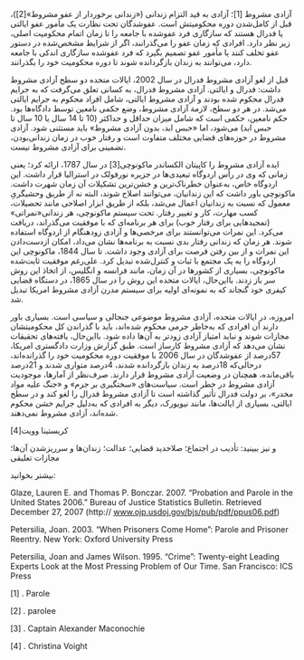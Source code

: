   آزادی مشروط [1]؛ آزادی به قید التزام زندانی («زندانی برخوردار از عفو مشروط»[2])، قبل از کامل‌شدن دوره محکومیتش است. عفوشدگان تحت نظارت یک مأمور عفو ایالتی یا فدرال هستند که سازگاری فرد عفوشده با جامعه را تا زمان اتمام محکومیت اصلی، زیر نظر دارد. افرادی که زمان عفو را می‌گذرانند، اگر از شرایط مشخص‌شده در دستور عفو تخلف کنند یا مأمور عفو تصمیم بگیرد که فرد عفوشده سازگاری اندکی با جامعه دارد، می‌توانند به زندان بازگردانده شوند تا دوره محکومیت خود را بگذرانند.

 قبل از لغو آزادی مشروط فدرال در سال 2002، ایالات متحده دو سطح آزادی مشروط داشت: فدرال و ایالتی. آزادی مشروط فدرال، به کسانی تعلق می‌گرفت که به جرایم فدرال محکوم شده بودند و آزادی مشروط ایالتی، شامل افراد محکوم به جرایم ایالتی می‌شد. در هر دو سطح، لازمة آزادی مشروط، وضع حکمی نامعین توسط دادگاه‌ها بود. حکم نامعین، حکمی است که شامل میزان حداقل و حداکثر (10 تا 14 سال یا 10 سال تا حبس ابد) می‌شود، اما «حبس ابد، بدون آزادی مشروط» باید مستثنی شود. آزادی مشروط در حوزه‌های قضایی مختلف متفاوت است و رفتار خوب در زمان زندانی‌بودن، تضمینی برای آزادی مشروط نیست.

 ایده آزادی مشروط را کاپیتان الکساندر ماکونوچی[3] در سال 1787، ارائه کرد؛ یعنی زمانی که وی در رأس اردوگاه تبعیدی‌ها در جزیره نورفولک در استرالیا قرار داشت. این اردوگاه خاص، به‌عنوان خطرناک‌ترین و خشن‌ترین تشکیلات آن زمان شهرت داشت. ماکونوچی باور داشت که این زندانیان، می‌توانند اصلاح شوند، البته نه از طریق وحشیگریِ معمول که نسبت به زندانیان اعمال می‌شد، بلکه از طریق ابزار اصلاحی مانند تحصیلات، کسب مهارت، کار و تغییر رفتار. تحت سیستم ماکونوچی، هر زندانی«نمراتی» (تمجیدهایی برای رفتار خوب) برای هر برنامه‌ای که با موفقیت می‌گذراند، دریافت می‌کرد. این نمرات می‌توانستند برای مرخصی‌ها و آزادی زودهنگام از اردوگاه استفاده شوند. هر زمان که زندانی رفتار بدی نسبت به برنامه‌ها نشان می‌داد، امکان ازدست‌دادن این نمرات و از بین رفتن فرصت برای آزادی وجود داشت. تا سال 1844، ماکونوچی این اردوگاه را به یک مجتمع با ثبات و کنترل‌شده تبدیل کرد. علی‌رغم موفقیت ثابت‌شده ماکونوچی، بسیاری از کشورها در آن زمان، مانند فرانسه و انگلیس، از اتخاذ این روش سر باز زدند. بااین‌حال، ایالات متحده این روش را در سال 1865، در دستگاه قضایی کیفری خود گنجاند که به نمونه‌ای اولیه برای سیستم مدرن آزادی مشروط امریکا تبدیل شد.

 امروزه، در ایالات متحده، آزادی مشروط موضوعی جنجالی و سیاسی است. بسیاری باور دارند آن افرادی که به‌خاطر جرمی محکوم شده‌اند، باید با گذراندن کل محکومیتشان مجازات شوند و نباید امتیاز آزادی زودتر به آن‌ها داده شود. بااین‌حال، یافته‌های تحقیقات نشان می‌دهد که آزادی مشروط کارساز است. طبق گزارش وزارت دادگستری امریکا، 57درصد از عفوشدگان در سال 2006 با موفقیت دوره محکومیت خود را گذرانده‌اند، درحالی‌که 18درصد به زندان بازگردانده شدند، 4درصد متواری شدند و 21درصد باقی‌مانده، همچنان در وضعیت آزادی مشروط قرار دارند. صرف‌نظر از آمارها، موجودیت آزادی مشروط در خطر است. سیاست‌های «سختگیری بر جرم» و «جنگ علیه مواد مخدر»، بر دولت فدرال تأثیر گذاشته است تا آزادی مشروط فدرال را لغو کند و در سطح ایالتی، بسیاری از ایالت‌ها، مانند نیویورک، دیگر به افرادی که به‌دلیل جرایم خشن محکوم شده‌اند، آزادی مشروط نمی‌دهند.

 کریستینا وویت[4]

 و نیز ببینید: تأدیب در اجتماع؛ صلاحدید قضایی؛ عدالت؛ زندان‌ها و سرریزشدن آن‌ها؛ مجازات تعلیقی

بیشتر بخوانید:

 Glaze, Lauren E. and Thomas P. Bonczar. 2007. “Probation and Parole in the United States 2006.” Bureau of Justice Statistics Bulletin. Retrieved December 27, 2007 (http:// www.ojp.usdoj.gov/bjs/pub/pdf/ppus06.pdf)

Petersilia, Joan. 2003. “When Prisoners Come Home”: Parole and Prisoner Reentry. New York: Oxford University Press

Petersilia, Joan and James Wilson. 1995. “Crime”: Twenty-eight Leading Experts Look at the Most Pressing Problem of Our Time. San Francisco: ICS Press

[1] . Parole 

[2] . parolee

[3] . Captain Alexander Maconochie

[4] . Christina Voight

 

 

 